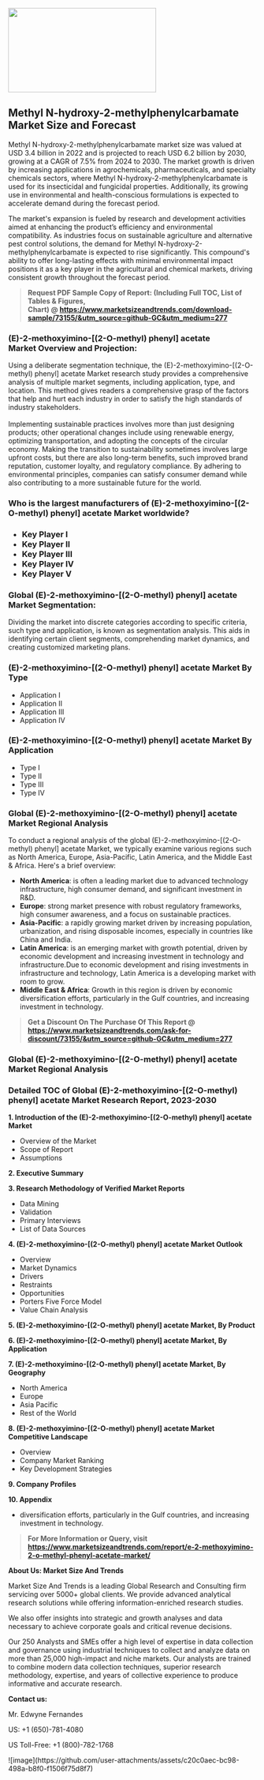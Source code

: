 <p><img class="alignnone size-medium wp-image-20088" src="https://ffe5etoiles.com/wp-content/uploads/2024/12/MST1-300x171.png" alt="" width="300" height="171" /></p><h2>Methyl N-hydroxy-2-methylphenylcarbamate Market Size and Forecast</h2><p>Methyl N-hydroxy-2-methylphenylcarbamate market size was valued at USD 3.4 billion in 2022 and is projected to reach USD 6.2 billion by 2030, growing at a CAGR of 7.5% from 2024 to 2030. The market growth is driven by increasing applications in agrochemicals, pharmaceuticals, and specialty chemicals sectors, where Methyl N-hydroxy-2-methylphenylcarbamate is used for its insecticidal and fungicidal properties. Additionally, its growing use in environmental and health-conscious formulations is expected to accelerate demand during the forecast period.</p><p>The market's expansion is fueled by research and development activities aimed at enhancing the product’s efficiency and environmental compatibility. As industries focus on sustainable agriculture and alternative pest control solutions, the demand for Methyl N-hydroxy-2-methylphenylcarbamate is expected to rise significantly. This compound's ability to offer long-lasting effects with minimal environmental impact positions it as a key player in the agricultural and chemical markets, driving consistent growth throughout the forecast period.</p></p><blockquote id="" class=""><strong>Request PDF Sample Copy of Report: (Including Full TOC, List of Tables &amp; Figures, Chart)&nbsp;@&nbsp;<strong><a href="https://www.marketsizeandtrends.com/download-sample/73155/&utm_source=github-GC&utm_medium=277" target="_blank">https://www.marketsizeandtrends.com/download-sample/73155/&utm_source=github-GC&utm_medium=277</a></strong></strong></blockquote><h3 id="" class="">(E)-2-methoxyimino-[(2-O-methyl) phenyl] acetate Market&nbsp;Overview and Projection:</h3><p id="" class="">Using a deliberate segmentation technique, the (E)-2-methoxyimino-[(2-O-methyl) phenyl] acetate Market research study provides a comprehensive analysis of multiple market segments, including application, type, and location. This method gives readers a comprehensive grasp of the factors that help and hurt each industry in order to satisfy the high standards of industry stakeholders. <br /> <br />Implementing sustainable practices involves more than just designing products; other operational changes include using renewable energy, optimizing transportation, and adopting the concepts of the circular economy. Making the transition to sustainability sometimes involves large upfront costs, but there are also long-term benefits, such improved brand reputation, customer loyalty, and regulatory compliance. By adhering to environmental principles, companies can satisfy consumer demand while also contributing to a more sustainable future for the world.</p><h3 id="" class="">Who is the largest manufacturers of&nbsp;(E)-2-methoxyimino-[(2-O-methyl) phenyl] acetate Market worldwide?</h3><h3 class=""><p><ul><li>Key Player I </li><li> Key Player II </li><li> Key Player III </li><li> Key Player IV </li><li> Key Player V</li></ul></p></h3><h3 id="" class="">Global&nbsp;(E)-2-methoxyimino-[(2-O-methyl) phenyl] acetate Market Segmentation:</h3><p id="" class="">Dividing the market into discrete categories according to specific criteria, such type and application, is known as segmentation analysis. This aids in identifying certain client segments, comprehending market dynamics, and creating customized marketing plans.</p><h3 id="" class="">(E)-2-methoxyimino-[(2-O-methyl) phenyl] acetate Market&nbsp;By Type</h3><p><p><ul><li>Application I</li><li> Application II</li><li> Application III</li><li> Application IV</p></li></ul></p></p><h3 id="" class="">(E)-2-methoxyimino-[(2-O-methyl) phenyl] acetate Market&nbsp;By Application</h3><p class=""><p><ul><li>Type I</li><li> Type II</li><li> Type III</li><li> Type IV</li></ul></p></p><h3 id="" class="">Global (E)-2-methoxyimino-[(2-O-methyl) phenyl] acetate Market Regional Analysis</h3><p id="" class="">To conduct a regional analysis of the global (E)-2-methoxyimino-[(2-O-methyl) phenyl] acetate Market, we typically examine various regions such as North America, Europe, Asia-Pacific, Latin America, and the Middle East &amp; Africa. Here's a brief overview:</p><ul><li><strong>North America</strong>: is often a leading market due to advanced technology infrastructure, high consumer demand, and significant investment in R&amp;D.</li><li><strong>Europe</strong>: strong market presence with robust regulatory frameworks, high consumer awareness, and a focus on sustainable practices.</li><li><strong>Asia-Pacific</strong>: a rapidly growing market driven by increasing population, urbanization, and rising disposable incomes, especially in countries like China and India.</li><li><strong>Latin America</strong>: is an emerging market with growth potential, driven by economic development and increasing investment in technology and infrastructure.Due to economic development and rising investments in infrastructure and technology, Latin America is a developing market with room to grow.</li><li><strong>Middle East &amp; Africa</strong>: Growth in this region is driven by economic diversification efforts, particularly in the Gulf countries, and increasing investment in technology.</li></ul><blockquote id="" class=""><strong>Get a Discount On The Purchase Of This Report @ <strong><a href="https://www.marketsizeandtrends.com/ask-for-discount/73155/&utm_source=github-GC&utm_medium=277" target="_blank">https://www.marketsizeandtrends.com/ask-for-discount/73155/&utm_source=github-GC&utm_medium=277</a></strong></strong></blockquote><h3 id="" class="">Global (E)-2-methoxyimino-[(2-O-methyl) phenyl] acetate Market Regional Analysis</h3><h3 id="" class="">Detailed TOC of Global (E)-2-methoxyimino-[(2-O-methyl) phenyl] acetate Market Research Report, 2023-2030</h3><p id="" class=""><strong>1. Introduction of the (E)-2-methoxyimino-[(2-O-methyl) phenyl] acetate Market</strong></p><ul><li>Overview of the Market</li><li>Scope of Report</li><li>Assumptions</li></ul><p id="" class=""><strong>2. Executive Summary</strong></p><p id="" class=""><strong>3. Research Methodology of Verified Market Reports</strong></p><ul><li>Data Mining</li><li>Validation</li><li>Primary Interviews</li><li>List of Data Sources</li></ul><p id="" class=""><strong>4. (E)-2-methoxyimino-[(2-O-methyl) phenyl] acetate Market Outlook</strong></p><ul><li>Overview</li><li>Market Dynamics</li><li>Drivers</li><li>Restraints</li><li>Opportunities</li><li>Porters Five Force Model</li><li>Value Chain Analysis</li></ul><p id="" class=""><strong>5. (E)-2-methoxyimino-[(2-O-methyl) phenyl] acetate Market, By Product</strong></p><p id="" class=""><strong>6. (E)-2-methoxyimino-[(2-O-methyl) phenyl] acetate Market, By Application</strong></p><p id="" class=""><strong>7. (E)-2-methoxyimino-[(2-O-methyl) phenyl] acetate Market, By Geography</strong></p><ul><li>North America</li><li>Europe</li><li>Asia Pacific</li><li>Rest of the World</li></ul><p id="" class=""><strong>8. (E)-2-methoxyimino-[(2-O-methyl) phenyl] acetate Market Competitive Landscape</strong></p><ul><li>Overview</li><li>Company Market Ranking</li><li>Key Development Strategies</li></ul><p id="" class=""><strong>9. Company Profiles</strong></p><p id="" class=""><strong>10. Appendix</strong></p><ul><li>diversification efforts, particularly in the Gulf countries, and increasing investment in technology.</li></ul><blockquote id="" class=""><strong>For More Information or Query, visit <strong><strong><a href="https://www.marketsizeandtrends.com/report/e-2-methoxyimino-2-o-methyl-phenyl-acetate-market/" target="_blank">https://www.marketsizeandtrends.com/report/e-2-methoxyimino-2-o-methyl-phenyl-acetate-market/</a></strong></strong></strong></blockquote><p id="" class=""><strong>About Us: Market Size And Trends</strong></p><p id="" class="">Market Size And Trends is a leading Global Research and Consulting firm servicing over 5000+ global clients. We provide advanced analytical research solutions while offering information-enriched research studies.</p><p id="" class="">We also offer insights into strategic and growth analyses and data necessary to achieve corporate goals and critical revenue decisions.</p><p id="" class="">Our 250 Analysts and SMEs offer a high level of expertise in data collection and governance using industrial techniques to collect and analyze data on more than 25,000 high-impact and niche markets. Our analysts are trained to combine modern data collection techniques, superior research methodology, expertise, and years of collective experience to produce informative and accurate research.</p><p id="" class=""><strong>Contact us:</strong></p><p id="" class="">Mr. Edwyne Fernandes</p><p id="" class="">US: +1 (650)-781-4080</p><p id="" class="">US Toll-Free: +1 (800)-782-1768</p>
![image](https://github.com/user-attachments/assets/c20c0aec-bc98-498a-b8f0-f1506f75d8f7)
